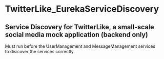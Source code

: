 # TwitterLike_EurekaServiceDiscovery
## Service Discovery for TwitterLike, a small-scale social media mock application (backend only) 
Must run before the UserManagement and MessageManagement services to disicover the services correctly.
